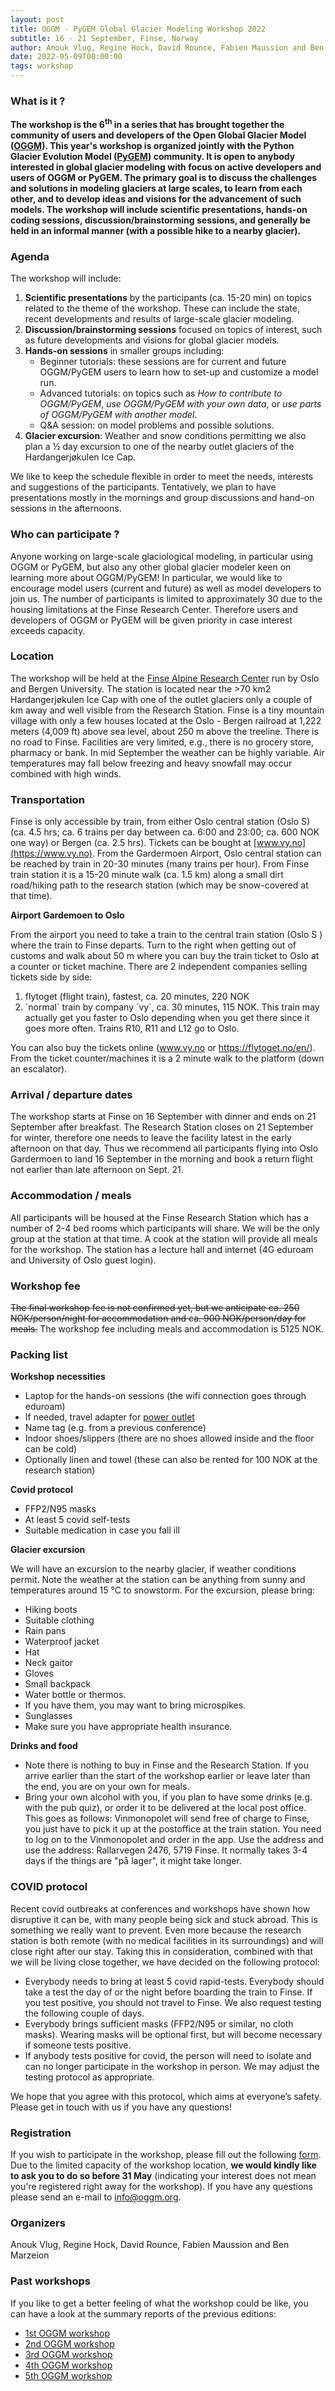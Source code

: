 ```yaml
---
layout: post
title: OGGM - PyGEM Global Glacier Modeling Workshop 2022
subtitle: 16 - 21 September, Finse, Norway
author: Anouk Vlug, Regine Hock, David Rounce, Fabien Maussion and Ben Marzeion
date: 2022-05-09T00:00:00
tags: workshop
---
```


### What is it ?

**The workshop is the 6<sup>th</sup> in a series that has brought together the community of users 
and developers of the Open Global Glacier Model ([OGGM](oggm.org)). This year's workshop 
is organized jointly with the Python Glacier Evolution Model ([PyGEM](https://github.com/drounce/PyGEM)) 
community. It is open to anybody interested in global glacier modeling with focus on 
active developers and users of OGGM or PyGEM. The primary goal is to discuss the challenges 
and solutions in modeling glaciers at large scales, to learn from each other, and to develop 
ideas and visions for the advancement of such models. The workshop will include scientific 
presentations, hands-on coding sessions, discussion/brainstorming sessions, and generally 
be held in an informal manner (with a possible hike to a nearby glacier).**

### Agenda

The workshop will include:

1. <b>Scientific presentations</b> by the participants (ca. 15-20 min) on topics related to the theme of the workshop. 
These can include the state, recent developments and results of large-scale glacier modeling.
2. <b>Discussion/brainstorming sessions</b> focused on topics of interest, such as future developments and visions for global glacier models.
3. <b>Hands-on sessions</b> in smaller groups including:
    - Beginner tutorials: these sessions are for current and future OGGM/PyGEM users to learn how to set-up and customize a model run.
    - Advanced tutorials: on topics such as <i>How to contribute to OGGM/PyGEM</i>, <i>use OGGM/PyGEM with your own data</i>, or <i>use parts of OGGM/PyGEM with another model</i>.
    - Q&A session: on model problems and possible solutions.
4.  <b>Glacier excursion</b>: Weather and snow conditions permitting we also plan a ½ day excursion to one of the nearby outlet glaciers of the Hardangerjøkulen Ice Cap.

We like to keep the schedule flexible in order to meet the needs, interests and suggestions 
of the participants. Tentatively, we plan to have presentations mostly in the mornings and 
group discussions and hand-on sessions in the afternoons. 

### Who can participate ?
Anyone working on large-scale glaciological modeling, in particular using OGGM or PyGEM, 
but also any other global glacier modeler keen on learning more about OGGM/PyGEM! In particular, 
we would like to encourage model users (current and future) as well as model developers to join 
us. The number of participants is limited to approximately 30 due to the housing limitations 
at the Finse Research Center. Therefore users and developers of OGGM or PyGEM will be given 
priority in case interest exceeds capacity.

### Location
The workshop will be held at the [Finse Alpine Research Center](https://www.finse.uio.no) 
run by Oslo and Bergen University. The station is located near the >70 km2 Hardangerjøkulen 
Ice Cap with one of the outlet glaciers only a couple of km away and well visible from the 
Research Station. Finse is a tiny mountain village with only a few houses located at the 
Oslo - Bergen railroad at 1,222 meters (4,009 ft) above sea level, about 250 m above the 
treeline. There is no road to Finse. Facilities are very limited, e.g., there is no grocery 
store, pharmacy or bank. In mid September the weather can be highly variable. Air temperatures 
may fall below freezing and heavy snowfall may occur combined with high winds.

### Transportation
Finse is only accessible by train, from either Oslo central station (Oslo S) (ca. 4.5 hrs; 
ca. 6 trains per day between ca. 6:00 and 23:00; ca. 600 NOK one way) or Bergen (ca. 2.5 hrs). 
Tickets can be bought at [www.vy.no](https://www.vy.no). From the Gardermoen Airport, Oslo central station 
can be reached by train in 20-30 minutes (many trains per hour). From Finse train station it is 
a 15-20 minute walk (ca. 1.5 km) along a small dirt road/hiking path to the research station 
(which may be snow-covered at that time).

<b> Airport Gardemoen to Oslo </b>

From the airport you need to take a train to the central train station (Oslo S ) where the train to Finse departs. 
Turn to the right when getting out of customs and walk about 50 m where you can buy the train ticket to Oslo at a 
counter or ticket machine. There are 2 independent companies selling tickets side by side:

1. flytoget (flight train), fastest, ca. 20 minutes, 220 NOK
2. ´normal´ train by company ´vy´, ca. 30 minutes, 115 NOK. This train may actually get you faster to Oslo depending when you get there since it goes more often. Trains R10, R11 and L12 go to Oslo.

You can also buy the tickets online (www.vy.no or https://flytoget.no/en/).
From the ticket counter/machines it is a 2 minute walk to the platform (down an escalator).

### Arrival / departure dates
The workshop starts at Finse on 16 September with dinner and ends on 21 September after 
breakfast. The Research Station closes on 21 September for winter, therefore one needs to leave 
the facility latest in the early afternoon on that day. Thus we recommend all participants flying 
into Oslo Gardermoen to land 16 September in the morning and book a return flight not earlier than late 
afternoon on Sept. 21.

### Accommodation / meals
All participants will be housed at the Finse Research Station which has a number of 2-4 bed 
rooms which participants will share. We will be the only group at the station at that time. 
A cook at the station will provide all meals for the workshop. The station has a lecture hall 
and internet (4G eduroam and University of Oslo guest login).

### Workshop fee
<strike>The final workshop fee is not confirmed yet, but we anticipate ca. 250 NOK/person/night for accommodation 
and ca. 900 NOK/person/day for meals.</strike>
The workshop fee including meals and accommodation is 5125 NOK.

### Packing list
<b>Workshop necessities</b>
- Laptop for the hands-on sessions (the wifi connection goes through eduroam)
- If needed, travel adapter for [power outlet](https://www.power-plugs-sockets.com/norway/)
- Name tag (e.g. from a previous conference)
- Indoor shoes/slippers (there are no shoes allowed inside and the floor can be cold)
- Optionally linen and towel (these can also be rented for 100 NOK at the research station)

<b>Covid protocol</b>
- FFP2/N95 masks
- At least 5 covid self-tests
- Suitable medication in case you fall ill

<b>Glacier excursion</b>

We will have an excursion to the nearby glacier, if weather conditions permit. Note the weather at the station can be anything from sunny and temperatures around 15 °C to snowstorm. For the excursion, please bring:
- Hiking boots
- Suitable clothing
- Rain pans 
- Waterproof jacket 
- Hat
- Neck gaitor
- Gloves
- Small backpack
- Water bottle or thermos. 
- If you have them, you may want to bring microspikes.
- Sunglasses
- Make sure you have appropriate health insurance.

<b> Drinks and food </b>

- Note there is nothing to buy in Finse and the Research Station. If you arrive earlier than the start of the workshop earlier or leave later than the end, you are on your own for meals. 
- Bring your own alcohol with you, if you plan to have some drinks (e.g. with the pub quiz), or order it to be delivered at the local post office. This goes as follows: Vinmonopolet will send free of charge to Finse, you just have to pick it up at the postoffice at the train station. You need to log on to the Vinmonopolet and order in the app. Use the address and use the address: Rallarvegen 2476, 5719 Finse. It normally takes 3-4 days if the things are "på lager", it might take longer.

### COVID protocol
Recent covid outbreaks at conferences and workshops have shown how disruptive it can be, 
with many people being sick and stuck abroad. This is something we really want to prevent. 
Even more because the research station is both remote (with no medical facilities in its 
surroundings) and will close right after our stay. Taking this in consideration, combined with 
that we will be living close together, we have decided on the following protocol:

- Everybody needs to bring at least 5 covid rapid-tests. Everybody should take a test 
the day of or the night before boarding the train to Finse. If you test positive, you 
should not travel to Finse. We also request testing the following couple of days.
- Everybody brings sufficient masks (FFP2/N95 or similar, no cloth masks). Wearing masks 
will be optional first, but will become necessary if someone tests positive. 
- If anybody tests positive for covid, the person will need to isolate and can no longer 
participate in the workshop in person. We may adjust the testing protocol as appropriate.

We hope that you agree with this protocol, which aims at everyone’s safety. 
Please get in touch with us if you have any questions!

### Registration
If you wish to participate in the workshop, please fill out the following 
[form](https://forms.gle/dgv7eynpyQ9VG6M79). 
Due to the limited capacity of the workshop location, **we would kindly like to ask you to do so 
before 31 May** (indicating your interest does not mean you're registered right away for the workshop). 
If you have any questions please send an e-mail to [info@oggm.org](mailto:info@oggm.org).

### Organizers
Anouk Vlug, Regine Hock, David Rounce, Fabien Maussion and Ben Marzeion

### Past workshops
If you like to get a better feeling of what the workshop could be like, 
you can have a look at the summary reports of the previous editions:

- <u> <a href="{{ site.url }}/2016/02/11/1st-oggm-worshop-summary/"> 1st OGGM workshop </a> </u>
- <u> <a href="{{ site.url }}/2017/04/03/2nd-oggm-worshop-summary/"> 2nd OGGM workshop </a> </u>
- <u> <a href="{{ site.url }}/2018/06/29/3nd-oggm-worshop-summary/"> 3rd OGGM workshop </a> </u>
- <u> <a href="{{ site.url }}/2019/06/21/4st-oggm-worshop-summary/"> 4th OGGM workshop </a> </u>
- <u> <a href="{{ site.url }}/2021/10/12/5th-oggm-worshop-summary/"> 5th OGGM workshop </a> </u>
